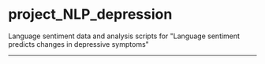 # project_NLP_depression
Language sentiment data and analysis scripts for "Language sentiment predicts changes in depressive symptoms"

---------------
